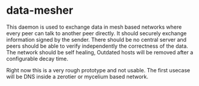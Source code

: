 # data-mesher

This daemon is used to exchange data in mesh based networks where every peer can
talk to another peer directly. It should securely exchange information signed by
the sender. There should be no central server and peers should be able to verify
independently the correctness of the data. The network should be self healing,
Outdated hosts will be removed after a configurable decay time.

Right now this is a very rough prototype and not usable. The first usecase will
be DNS inside a zerotier or mycelium based network.
